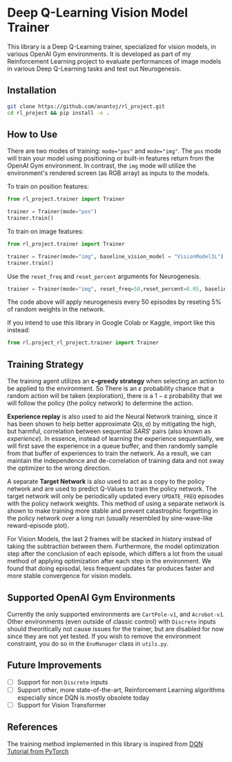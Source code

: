 # Deep Q-Learning Vision Model Trainer

This library is a Deep Q-Learning trainer, specialized for vision models, in various OpenAI Gym environments. It is developed as part of my Reinforcement Learning project to evaluate performances of image models in various Deep Q-Learning tasks and test out Neurogenesis.

## Installation

```bash
git clone https://github.com/anantoj/rl_project.git
cd rl_project && pip install -e .
```

## How to Use

There are two modes of training: `mode="pos"` and `mode="img"`. The `pos` mode will train your model using positioning or built-in features return from the OpenAI Gym environment. In contrast, the `img` mode will utilize the environment's rendered screen (as RGB array) as inputs to the models.

To train on position features:

```py
from rl_project.trainer import Trainer

trainer = Trainer(mode="pos")
trainer.train()
```

To train on image features:

```py
from rl_project.trainer import Trainer

trainer = Trainer(mode="img", baseline_vision_model = "VisionModel3L")
trainer.train()
```

Use the `reset_freq` and `reset_percent` arguments for Neurogenesis.
```py
trainer = Trainer(mode="img", reset_freq=50,reset_percent=0.05, baseline_vision_model = "VisionModel3L")
```
The code above will apply neurogenesis every 50 episodes by reseting 5% of random weights in the network.

If you intend to use this library in Google Colab or Kaggle, import like this instead:

```py
from rl.project_rl_project.trainer import Trainer
```

## Training Strategy

The training agent utilizes an **ε-greedy strategy** when selecting an action to be applied to the environment. So There is an $ε$ probability chance that a random action will be taken (exploration), there is a $1-ε$ probability that we will follow the policy (the policy network) to determine the action. 

**Experience replay** is also used to aid the Neural Network training, since it has been shown to help better approximate $Q(s, a)$ by mitigating the high, but harmful, correlation between sequential $S A R S'$ pairs (also known as *experience*). In essence, instead of learning the experience sequentially, we will first save the experience in a queue buffer, and then randomly sample from that buffer of experiences to train the network. As a result, we can maintain the independence and de-correlation of training data and not sway the optimizer to the wrong direction.

A separate **Target Network** is also used to act as a copy to the policy network and are used to predict Q-Values to train the policy network. The target network will only be periodically updated every `UPDATE_FREQ` episodes with the policy network weights. This method of using a separate network is shown to make training more stable and prevent catastrophic forgetting in the policy network over a long run (usually resembled by sine-wave-like reward-episode plot).

For Vision Models, the last 2 frames will be stacked
in history instead of taking the subtraction between them.
Furthermore, the model optimization step
after the conclusion of each episode, which differs a lot from
the usual method of applying optimization after each step in
the environment. We found that doing episodal, less frequent
updates far produces faster and more stable convergence for
vision models.

## Supported OpenAI Gym Environments

Currently the only supported environments are `CartPole-v1`, and `Acrobot-v1`. 
Other environments (even outside of classic control) with `Discrete` inputs should theoritically not cause issues for the trainer, but are disabled for now since they are not yet tested.
If you wish to remove the environment constraint, you do so in the `EnvManager` class in `utils.py`.

## Future Improvements

- [ ] Support for non `Discrete` inputs
- [ ] Support other, more state-of-the-art, Reinforcement Learning algorithms especially since DQN is mostly obsolete today
- [ ] Support for Vision Transformer

## References

The training method implemented in this library is inspired from [DQN Tutorial from PyTorch](https://pytorch.org/tutorials/intermediate/reinforcement_q_learning.html)
